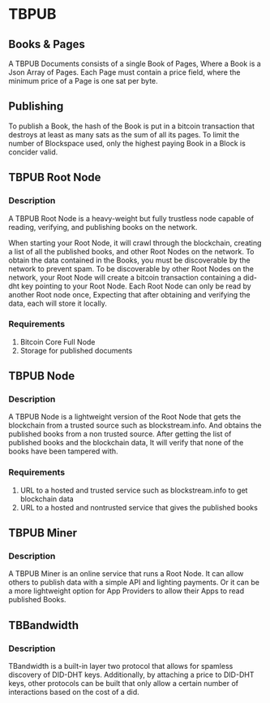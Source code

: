 # TBPUB

## Books & Pages
A TBPUB Documents consists of a single Book of Pages, Where a Book is a Json 
Array of Pages. Each Page must contain a price field, where the minimum price 
of a Page is one sat per byte.

## Publishing
To publish a Book, the hash of the Book is put in a bitcoin transaction that 
destroys at least as many sats as the sum of all its pages. To limit the number 
of Blockspace used, only the highest paying Book in a Block is concider valid.

## TBPUB Root Node

### Description
A TBPUB Root Node is a heavy-weight but fully trustless node capable of reading, 
verifying, and publishing books on the network.

When starting your Root Node, it will crawl through the blockchain, creating a 
list of all the published books, and other Root Nodes on the network. To obtain 
the data contained in the Books, you must be discoverable by the network to 
prevent spam. To be discoverable by other Root Nodes on the network, your Root 
Node will create a bitcoin transaction containing a did-dht key pointing to 
your Root Node. Each Root Node can only be read by another Root node once, 
Expecting that after obtaining and verifying the data, each will store it locally.

### Requirements
1. Bitcoin Core Full Node
2. Storage for published documents

## TBPUB Node

### Description
A TBPUB Node is a lightweight version of the Root Node that gets the blockchain 
from a trusted source such as blockstream.info. And obtains the published books 
from a non trusted source. After getting the list of published books and the 
blockchain data, It will verify that none of the books have been tampered with.

### Requirements
1. URL to a hosted and trusted service such as blockstream.info to get blockchain data
2. URL to a hosted and nontrusted service that gives the published books

## TBPUB Miner

### Description
A TBPUB Miner is an online service that runs a Root Node. It can allow others 
to publish data with a simple API and lighting payments. Or it can be a more 
lightweight option for App Providers to allow their Apps to read published Books.

## TBBandwidth

### Description
TBandwidth is a built-in layer two protocol that allows for spamless discovery 
of DID-DHT keys. Additionally, by attaching a price to DID-DHT keys, other 
protocols can be built that only allow a certain number of interactions based 
on the cost of a did.
